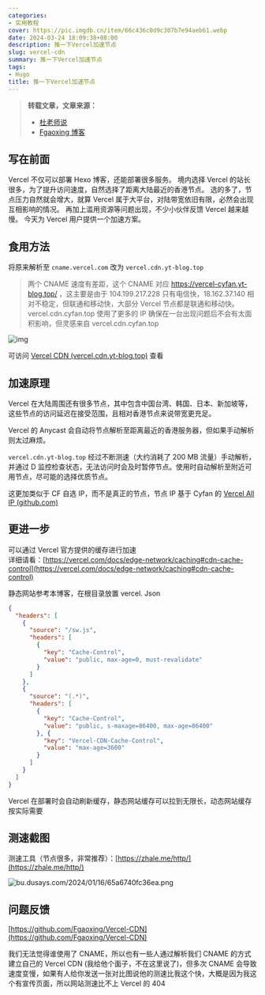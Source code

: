 ```yaml
---
categories: 
- 实用教程
cover: https://pic.imgdb.cn/item/66c436c0d9c307b7e94aeb61.webp
date: 2024-03-24 18:09:38+08:00
description: 推一下Vercel加速节点
slug: vercel-cdn
summary: 推一下Vercel加速节点
tags:
- Hugo
title: 推一下Vercel加速节点
---
```

> **转载文章，文章来源：** 
> - [杜老师说](https://dusays.com/669/)
> - [Fgaoxing 博客]( https://vercel-cyfan.yt-blog.top/9952/ )
## 写在前面

Vercel 不仅可以部署 Hexo 博客，还能部署很多服务。
境内选择 Vercel 的站长很多，为了提升访问速度，自然选择了距离大陆最近的香港节点。
选的多了，节点压力自然就会增大，就算 Vercel 属于大平台，对陆带宽依旧有限，必然会出现互相影响的情况。
再加上滥用资源等问题出现，不少小伙伴反馈 Vercel 越来越慢。
今天为 Vercel 用户提供一个加速方案。

## 食用方法

将原来解析至 `cname.vercel.com` 改为 `vercel.cdn.yt-blog.top`

> 两个 CNAME 速度有差距，这个 CNAME 对应  https://vercel-cyfan.yt-blog.top/ ，这主要是由于 104.199.217.228 只有电信快，18.162.37.140 相对不稳定，但联通和移动快，大部分 Vercel 节点都是联通和移动快。vercel.cdn.cyfan.top 使用了更多的 IP 确保在一台出现问题后不会有太面积影响，但灵感来自 vercel.cdn.cyfan.top

![img](https://resources.blog.duolaa.asia/img/202402102312848.webp)

可访问 [Vercel CDN (vercel.cdn.yt-blog.top)](https://vercel.cdn.yt-blog.top/) 查看

## 加速原理

Vercel 在大陆周围还有很多节点，其中包含中国台湾、韩国、日本、新加坡等，这些节点的访问延迟在接受范围，且相对香港节点来说带宽更充足。

Vercel 的 Anycast 会自动将节点解析至距离最近的香港服务器，但如果手动解析则太过麻烦。

`vercel.cdn.yt-blog.top` 经过不断测速（大约消耗了 200 MB 流量）手动解析，并通过 D 监控检查状态，无法访问时会及时暂停节点。使用时自动解析至附近可用节点，尽可能的选择优质节点。

这更加类似于 CF 自选 IP，而不是真正的节点，节点 IP 基于 Cyfan 的 [Vercel All IP (github.com)](https://gist.github.com/ChenYFan/fc2bd4ec1795766f2613b52ba123c0f8)

## 更进一步

可以通过 Vercel 官方提供的缓存进行加速  
详细请看：[https://vercel.com/docs/edge-network/caching#cdn-cache-control](https://vercel.com/docs/edge-network/caching#cdn-cache-control)

静态网站参考本博客，在根目录放置 vercel. Json

```json
{
  "headers": [
    {
      "source": "/sw.js",
      "headers": [
        {
          "key": "Cache-Control",
          "value": "public, max-age=0, must-revalidate"
        }
      ]
    },
    {
      "source": "(.*)",
      "headers": [
        {
          "key": "Cache-Control",
          "value": "public, s-maxage=86400, max-age=86400"
        }, {
          "key": "Vercel-CDN-Cache-Control",
          "value": "max-age=3600"
        }
      ]
    }
  ]
}
```

Vercel 在部署时会自动刷新缓存，静态网站缓存可以拉到无限长，动态网站缓存按实际需要

## 测速截图

测速工具（节点很多，非常推荐）：[https://zhale.me/http/](https://zhale.me/http/)

![bu.dusays.com/2024/01/16/65a6740fc36ea.png](https://resources.blog.duolaa.asia/img/202402102312250.webp)

## 问题反馈

[https://github.com/Fgaoxing/Vercel-CDN](https://github.com/Fgaoxing/Vercel-CDN)

我们无法觉得谁使用了 CNAME，所以也有一些人通过解析我们 CNAME 的方式建立自己的 Vercel CDN (我给他个面子，不在这里说了)，但多次 CNAME 会导致速度变慢，如果有人给你发送一张对比图说他的测速比我这个快，大概是因为我这个有宣传页面，所以网站测速比不上 Vercel 的 404
